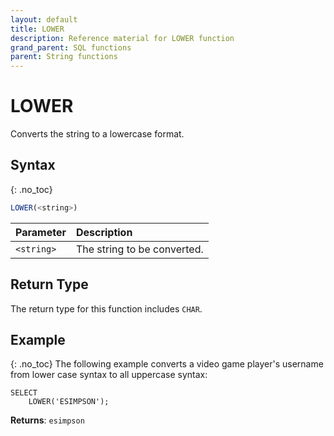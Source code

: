 ```yaml
---
layout: default
title: LOWER
description: Reference material for LOWER function
grand_parent: SQL functions
parent: String functions
---
```


# LOWER

Converts the string to a lowercase format.

## Syntax
{: .no_toc}

```sql
LOWER(<string>)
```

| Parameter  | Description                 |
| :---------- | :--------------------------- |
| `<string>` | The string to be converted. |

## Return Type
The return type for this function includes `CHAR`. 

## Example
{: .no_toc}
The following example converts a video game player's username from lower case syntax to all uppercase syntax:

```
SELECT
	LOWER('ESIMPSON');
```

**Returns**: `esimpson`
